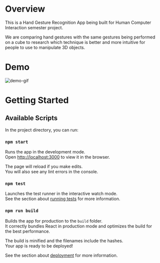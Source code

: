 # Overview

This is a Hand Gesture Recognition App being built for Human Computer Interaction semester project.

We are comparing hand gestures with the same gestures being performed on a cube to research which technique is better and more intuitive for people to use to manipulate 3D objects.

# Demo

![demo-gif](https://bnz05pap002files.storage.live.com/y4mwX-8XRD0W24cSXnuV79EiD6iDwxKGI18jiSnhb1OocK_caUQDj26zGpFdHp1hnuVb3pE3lxSpyCSZuwLpXFlbnKG8fX4YJ-LDeuOR7H4QN-J3AeQCptncimhMODhxVhQvkct9lw7DF2Jkfjl3pVLGi0YrujHCX2khHu-JkR-dmEuYmxEenNBcdVor75S4eWp?width=600&height=338&cropmode=none)

# Getting Started

## Available Scripts

In the project directory, you can run:

### `npm start`

Runs the app in the development mode.\
Open [http://localhost:3000](http://localhost:3000) to view it in the browser.

The page will reload if you make edits.\
You will also see any lint errors in the console.

### `npm test`

Launches the test runner in the interactive watch mode.\
See the section about [running tests](https://facebook.github.io/create-react-app/docs/running-tests) for more information.

### `npm run build`

Builds the app for production to the `build` folder.\
It correctly bundles React in production mode and optimizes the build for the best performance.

The build is minified and the filenames include the hashes.\
Your app is ready to be deployed!

See the section about [deployment](https://facebook.github.io/create-react-app/docs/deployment) for more information.
